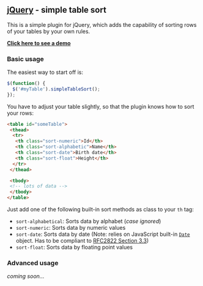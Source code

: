 ## [jQuery](http://jquery.com) - simple table sort


This is a simple plugin for jQuery, which adds the capability of sorting rows of your tables by your own rules.  

[**Click here to see a demo**](http://agixo.de/dev/jquery-simpleTableSort/demo/demo.html)

### Basic usage

The easiest way to start off is:
```javascript
$(function() {
  $('#myTable').simpleTableSort();
});
```

You have to adjust your table slightly, so that the plugin knows how to sort your rows:

```html
<table id="someTable">
 <thead>
  <tr>
   <th class="sort-numeric">Id</th>
   <th class="sort-alphabetic">Name</th>
   <th class="sort-date">Birth date</th>
   <th class="sort-float">Height</th>
  </tr>
 </thead>

 <tbody>
 <!-- lots of data -->
 </tbody>
</table>
```

Just add one of the following built-in sort methods as class to your `th` tag:

* `sort-alphabetical`: Sorts data by alphabet (*case ignored*)
* `sort-numeric`: Sorts data by numeric values
* `sort-date`: Sorts data by date (Note: relies on JavaScript built-in [`Date`](https://developer.mozilla.org/en-US/docs/JavaScript/Reference/Global_Objects/Date) object. Has to be compliant to [RFC2822 Section 3.3](http://tools.ietf.org/html/rfc2822#page-14))
* `sort-float`: Sorts data by floating point values

### Advanced usage

*coming soon...*